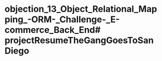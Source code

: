 # objection_13_Object_Relational_Mapping_-ORM-_Challenge-_E-commerce_Back_End# projectResumeTheGangGoesToSanDiego
